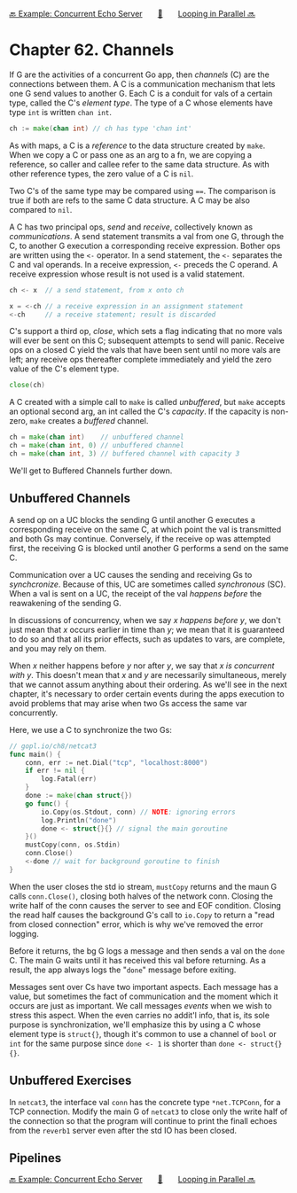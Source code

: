 [🔙 Example: Concurrent Echo Server][previous-chapter]&nbsp;&nbsp;&nbsp;&nbsp;&nbsp;&nbsp;&nbsp;[🏡][readme]&nbsp;&nbsp;&nbsp;&nbsp;&nbsp;&nbsp;&nbsp;[Looping in Parallel 🔜][upcoming-chapter]

# Chapter 62. Channels

If G are the activities of a concurrent Go app, then _channels_ (C) are the connections between them.
A C is a communication mechanism that lets one G send values to another G. Each C is a conduit for
vals of a certain type, called the C's _element type_. The type of a C whose elements have type `int`
is written `chan int`.

```go
ch := make(chan int) // ch has type 'chan int'
```

As with maps, a C is a _reference_ to the data structure created by `make`. When we copy a C or pass
one as an arg to a fn, we are copying a reference, so caller and callee refer to the same data 
structure. As with other reference types, the zero value of a C is `nil`.

Two C's of the same type may be compared using `==`. The comparison is true if both are refs to the
same C data structure. A C may be also compared to `nil`.

A C has two principal ops, _send_ and _receive_, collectively known as _communications_. A send
statement transmits a val from one G, through the C, to another G execution a corresponding receive
expression. Bother ops are written using the `<-` operator. In a send statement, the `<-` separates
the C and val operands. In a receive expression, `<-` preceds the C operand. A receive expression
whose result is not used is a valid statement.

```go
ch <- x  // a send statement, from x onto ch

x = <-ch // a receive expression in an assignment statement
<-ch     // a receive statement; result is discarded
```

C's support a third op, _close_, which sets a flag indicating that no more vals will ever be sent on
this C; subsequent attempts to send will panic. Receive ops on a closed C yield the vals that have
been sent until no more vals are left; any receive ops thereafter complete immediately and yield the
zero value of the C's element type.

```go
close(ch)
```

A C created with a simple call to `make` is called _unbuffered_, but `make` accepts an optional
second arg, an int called the C's _capacity_. If the capacity is non-zero, `make` creates a 
_buffered_ channel.

```go
ch = make(chan int)    // unbuffered channel
ch = make(chan int, 0) // unbuffered channel
ch = make(chan int, 3) // buffered channel with capacity 3
```

We'll get to Buffered Channels further down.

## Unbuffered Channels

A send op on a UC blocks the sending G until another G executes a corresponding receive on the same
C, at which point the val is transmitted and both Gs may continue. Conversely, if the receive op was
attempted first, the receiving G is blocked until another G performs a send on the same C.

Communication over a UC causes the sending and receiving Gs to _synchcronize_. Because of this, UC
are sometimes called _synchronous_ (SC). When a val is sent on a UC, the receipt of the val _happens
before_ the reawakening of the sending G.

In discussions of concurrency, when we say _x happens before y_, we don't just mean that _x_ occurs
earlier in time than _y_; we mean that it is guaranteed to do so and that all its prior effects, such
as updates to vars, are complete, and you may rely on them.

When _x_ neither happens before _y_ nor after _y_, we say that _x is concurrent with y_. This doesn't
mean that _x_ and _y_ are necessarily simultaneous, merely that we cannot assum anything about their
ordering. As we'll see in the next chapter, it's necessary to order certain events during the apps
execution to avoid problems that may arise when two Gs access the same var concurrently.

Here, we use a C to synchronize the two Gs:

```go
// gopl.io/ch8/netcat3
func main() {
    conn, err := net.Dial("tcp", "localhost:8000")
    if err != nil {
        log.Fatal(err)
    }
    done := make(chan struct{})
    go func() {
        io.Copy(os.Stdout, conn) // NOTE: ignoring errors
        log.Println("done")
        done <- struct{}{} // signal the main goroutine
    }()
    mustCopy(conn, os.Stdin)
    conn.Close()
    <-done // wait for background goroutine to finish
}
```

When the user closes the std io stream, `mustCopy` returns and the maun G calls `conn.Close()`,
closing both halves of the network conn. Closing the write half of the conn causes the server to see
and EOF condition. Closing the read half causes the background G's call to `io.Copy` to return a
"read from closed connection" error, which is why we've removed the error logging.

Before it returns, the bg G logs a message and then sends a val on the `done` C. The main G waits
until it has received this val before returning. As a result, the app always logs the "`done`"
message before exiting.

Messages sent over Cs have two important aspects. Each message has a value, but sometimes the fact 
of communication and the moment which it occurs are just as important. We call messages _events_ 
when we wish to stress this aspect. When the even carries no addit'l info, that is, its sole
purpose is synchronization, we'll emphasize this by using a C whose element type is `struct{}`,
though it's common to use a channel of `bool` or `int` for the same purpose since `done <- 1` is
shorter than `done <- struct{}{}`.

## Unbuffered Exercises

In `netcat3`, the interface val `conn` has the concrete type `*net.TCPConn`, for a TCP connection.
Modify the main G of `netcat3` to close only the write half of the connection so that the program
will continue to print the finall echoes from the `reverb1` server even after the std IO has been
closed.

## Pipelines






[🔙 Example: Concurrent Echo Server][previous-chapter]&nbsp;&nbsp;&nbsp;&nbsp;&nbsp;&nbsp;&nbsp;[🏡][readme]&nbsp;&nbsp;&nbsp;&nbsp;&nbsp;&nbsp;&nbsp;[Looping in Parallel 🔜][upcoming-chapter]

[readme]: README.md
[previous-chapter]: ch061-example-concurrent-echo-server.md
[upcoming-chapter]: ch063-looping-in-parallel.md
